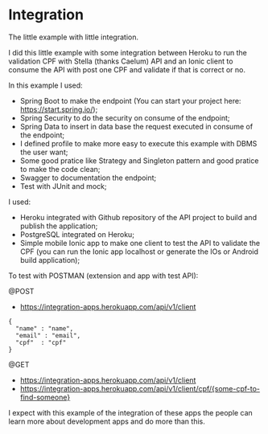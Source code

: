 # Integration
The little example with little integration.

I did this little example with some integration between Heroku to run the validation CPF with Stella (thanks Caelum) API and an Ionic client to consume the API with post one CPF and validate if that is correct or no.

In this example I used:
- Spring Boot to make the endpoint (You can start your project here: https://start.spring.io/);
- Spring Security to do the security on consume of the endpoint;
- Spring Data to insert in data base the request executed in consume of the endpoint;
- I defined profile to make more easy to execute this example with DBMS the user want;
- Some good pratice like Strategy and Singleton pattern and good pratice to make the code clean;
- Swagger to documentation the endpoint;
- Test with JUnit and mock;

I used:
- Heroku integrated with Github repository of the API project to build and publish the application;
- PostgreSQL integrated on Heroku;
- Simple mobile Ionic app to make one client to test the API to validate the CPF (you can run the Ionic app localhost or generate the IOs or Android build application);

To test with POSTMAN (extension and app with test API):

@POST
- https://integration-apps.herokuapp.com/api/v1/client
```
{
  "name" : "name",
  "email" : "email",
  "cpf"  : "cpf"
}
```

@GET
- https://integration-apps.herokuapp.com/api/v1/client
- https://integration-apps.herokuapp.com/api/v1/client/cpf/{some-cpf-to-find-someone}

I expect with this example of the integration of these apps the people can learn more about development apps and do more than this.

